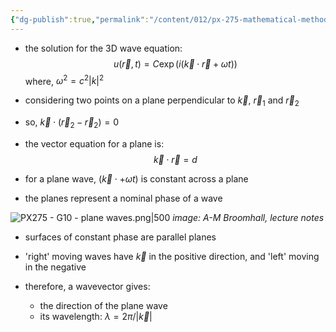 ```yaml
---
{"dg-publish":true,"permalink":"/content/012/px-275-mathematical-methods/term-2/g-partial-differential-equations/px-275-g10-plane-waves/","noteIcon":"1","created":"2025-08-27T13:15:23.693+01:00","updated":"2025-01-30T14:03:57.000+00:00"}
---
```



- the solution for the 3D wave equation:
$$u(\vec r, t) = C \exp(i(\vec k \cdot \vec r+ \omega t))$$
	where, $\omega^{2}= c^{2}|k|^{2}$

- considering two points on a plane perpendicular to $\vec k$, $\vec r_{1}$ and $\vec r_{2}$
- so, $\vec k \cdot (\vec r_{2} - \vec r_{2}) = 0$

- the vector equation for a plane is: $$\vec k \cdot \vec r = d$$
- for a plane wave, $(\vec k \cdot + \omega t)$ is constant across a plane
- the planes represent a nominal phase of a wave

![PX275 - G10 - plane waves.png|500](/img/user/pics/PX275%20-%20G10%20-%20plane%20waves.png)
*image: A-M Broomhall, lecture notes*

- surfaces of constant phase are parallel planes
- 'right' moving waves have $\vec k$ in the positive direction, and 'left' moving in the negative

- therefore, a wavevector gives:
	- the direction of the plane wave
	- its wavelength: $\lambda = 2\pi/|\vec k|$
